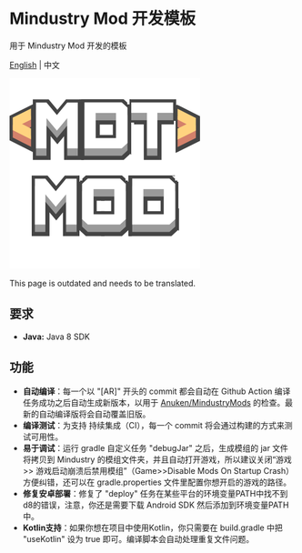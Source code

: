 # Mindustry Mod 开发模板
用于 Mindustry Mod 开发的模板

[English](README.md) | 中文

![ICON](icon.png)

This page is outdated and needs to be translated. 

## 要求
- **Java:** Java 8 SDK

## 功能

- **自动编译**：每一个以 "[AR]" 开头的 commit 都会自动在 Github Action 编译任务成功之后自动生成新版本，以用于 [Anuken/MindustryMods](https://github.com/Anuken/MindustryMods) 的检查。最新的自动编译版将会自动覆盖旧版。
- **编译测试**：为支持 持续集成（CI），每一个 commit 将会通过构建的方式来测试可用性。
- **易于调试**：运行 gradle 自定义任务 "debugJar" 之后，生成模组的 jar 文件将拷贝到 Mindustry 的模组文件夹，并且自动打开游戏，所以建议关闭“游戏>> 游戏启动崩溃后禁用模组”（Game>>Disable Mods On Startup Crash）方便纠错，还可以在 gradle.properties 文件里配置你想开启的游戏的路径。
- **修复安卓部署**：修复了 "deploy" 任务在某些平台的环境变量PATH中找不到d8的错误，注意，你还是需要下载 Android SDK 然后添加到环境变量PATH中。
- **Kotlin支持**：如果你想在项目中使用Kotlin，你只需要在 build.gradle 中把 "useKotlin" 设为 true 即可。编译脚本会自动处理重复文件问题。
